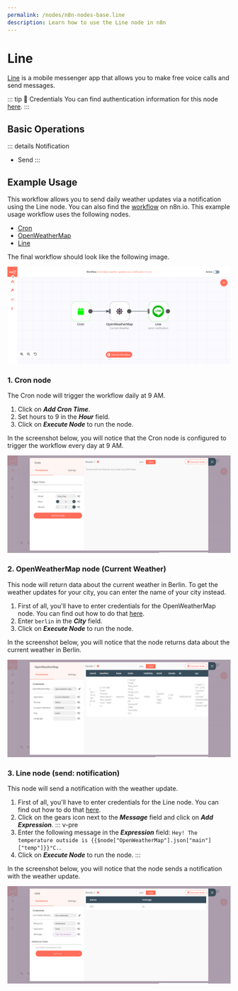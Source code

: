```yaml
---
permalink: /nodes/n8n-nodes-base.line
description: Learn how to use the Line node in n8n
---
```


# Line

[Line](https://line.me/en/) is a mobile messenger app that allows you to make free voice calls and send messages.

::: tip 🔑 Credentials
You can find authentication information for this node [here](../../../credentials/Line/README.md).
:::

## Basic Operations

::: details Notification
- Send
:::

## Example Usage

This workflow allows you to send daily weather updates via a notification using the Line node. You can also find the [workflow](https://n8n.io/workflows/773) on n8n.io. This example usage workflow uses the following nodes.
- [Cron](../../core-nodes/Cron/README.md)
- [OpenWeatherMap](../../nodes/OpenWeatherMap/README.md)
- [Line]()

The final workflow should look like the following image.

![A workflow with the Line node](./workflow.png)

### 1. Cron node

The Cron node will trigger the workflow daily at 9 AM.

1. Click on ***Add Cron Time***.
2. Set hours to 9 in the ***Hour*** field.
3. Click on ***Execute Node*** to run the node.

In the screenshot below, you will notice that the Cron node is configured to trigger the workflow every day at 9 AM.

![Using the Cron node to trigger the workflow daily at 9 am](./Cron_node.png)

### 2. OpenWeatherMap node (Current Weather)

This node will return data about the current weather in Berlin. To get the weather updates for your city, you can enter the name of your city instead.

1. First of all, you'll have to enter credentials for the OpenWeatherMap node. You can find out how to do that [here](../../../credentials/OpenWeatherMap/README.md). 
2. Enter `berlin` in the ***City*** field.
3. Click on ***Execute Node*** to run the node.

In the screenshot below, you will notice that the node returns data about the current weather in Berlin.

![Using the OpenWeatherMap node to get weather updates for Berlin](./OpenWeatherMap_node.png)

### 3. Line node (send: notification)

This node will send a notification with the weather update. 

1. First of all, you'll have to enter credentials for the Line node. You can find out how to do that [here](../../../credentials/Line/README.md).
2. Click on the gears icon next to the ***Message*** field and click on ***Add Expression***.
::: v-pre
3. Enter the following message in the ***Expression*** field: `Hey! The temperature outside is {{$node["OpenWeatherMap"].json["main"]["temp"]}}°C.`.
4. Click on ***Execute Node*** to run the node.
:::

In the screenshot below, you will notice that the node sends a notification with the weather update.

![Using the Line node to send weather updates via a notification](./Line_node.png)
